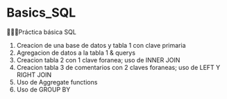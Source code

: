 # Basics_SQL
👩🏼‍💻Práctica básica SQL

1. Creacion de una base de datos y tabla 1 con clave primaria
2. Agregacion de datos a la tabla 1 & querys
3. Creacion tabla 2 con 1 clave foranea; uso de INNER JOIN
4. Creacion tabla 3 de comentarios con 2 claves foraneas; uso de LEFT Y RIGHT JOIN
5. Uso de Aggregate functions
6. Uso de GROUP BY

